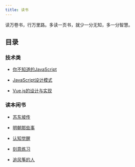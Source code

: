 ```yaml
---
title: 读书
---
```


读万卷书，行万里路。多读一页书，就少一分无知，多一分智慧。
<!-- more -->

## 目录

### 技术类

- [你不知道的JavaScript](basic/README.md)

- [JavaScript设计模式](windows/README.md)

- [Vue.js的设计与实现](github/README.md)

### 读本闲书

- [苏东坡传](website/README.md)

- [明朝那些事](vue/README.md)

- [认知觉醒](mini-app/README.md)

- [刻意练习](node-js/README.md)

- [追风筝的人]()